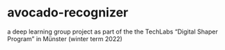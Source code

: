 # avocado-recognizer
a deep learning group project as part of the the TechLabs “Digital Shaper Program” in  Münster (winter term 2022)
